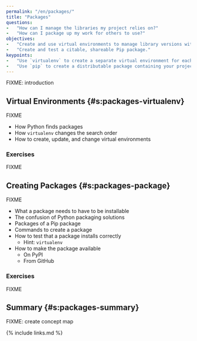 ```yaml
---
permalink: "/en/packages/"
title: "Packages"
questions:
-   "How can I manage the libraries my project relies on?"
-   "How can I package up my work for others to use?"
objectives:
-   "Create and use virtual environments to manage library versions without conflict."
-   "Create and test a citable, shareable Pip package."
keypoints:
-   "Use `virtualenv` to create a separate virtual environment for each project."
-   "Use `pip` to create a distributable package containing your project's software, documentation, and data."
---
```


FIXME: introduction

## Virtual Environments {#s:packages-virtualenv}

FIXME
-   How Python finds packages
-   How `virtualenv` changes the search order
-   How to create, update, and change virtual environments

### Exercises

FIXME

## Creating Packages {#s:packages-package}

FIXME
-   What a package needs to have to be installable
-   The confusion of Python packaging solutions
-   Packages of a Pip package
-   Commands to create a package
-   How to test that a package installs correctly
    -   Hint: `virtualenv`
-   How to make the package available
    -   On PyPI
    -   From GitHub

### Exercises

FIXME

## Summary {#s:packages-summary}

FIXME: create concept map

{% include links.md %}
